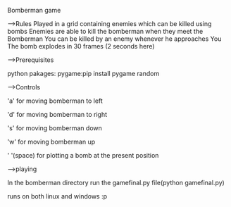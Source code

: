 Bomberman game

-->Rules
Played in a grid containing enemies which can be killed using bombs
Enemies are able to kill the bomberman when they meet the Bomberman
You can be killed by an enemy whenever he approaches You
The bomb explodes in 30 frames (2 seconds here)

-->Prerequisites

python
pakages:
      pygame:pip install pygame
      random

-->Controls

'a' for moving bomberman to left

'd' for moving bomberman to right

's' for moving bomberman down

'w' for moving bomberman up

' '(space) for plotting a bomb at the present position 

-->playing

In the bomberman directory run the gamefinal.py file(python gamefinal.py)

runs on both linux and windows :p
